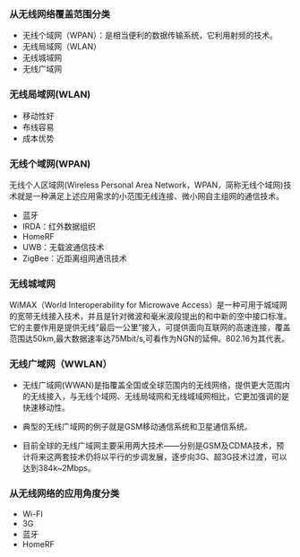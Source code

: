 ### 从无线网络覆盖范围分类

* 无线个域网（WPAN）：是相当便利的数据传输系统，它利用射频的技术。
* 无线局域网（WLAN）
* 无线城域网
* 无线广域网

### 无线局域网(WLAN)

* 移动性好
* 布线容易
* 成本优势

### 无线个域网(WPAN)

无线个人区域网(Wireless Personal Area Network，WPAN，简称无线个域网)技术就是一种满足上述应用需求的小范围无线连接、微小网自主组网的通信技术。 

* 蓝牙
* IRDA：红外数据组织
* HomeRF
* UWB：无载波通信技术
* ZigBee：近距离组网通讯技术

### 无线城域网

WiMAX（World Interoperability for Microwave Access）是一种可用于城域网的宽带无线接入技术，并且是针对微波和毫米波段提出的和中新的空中接口标准。它的主要作用是提供无线“最后一公里”接入，可提供面向互联网的高速连接，覆盖范围达50km,最大数据速率达75Mbit/s,可看作为NGN的延伸。802.16为其代表。

### 无线广域网（WWLAN）

* 无线广域网(WWAN)是指覆盖全国或全球范围内的无线网络，提供更大范围内的无线接入，与无线个域网、无线局域网和无线城域网相比，它更加强调的是快速移动性。


* 典型的无线广域网的例子就是GSM移动通信系统和卫星通信系统。


* 目前全球的无线广域网主要采用两大技术――分别是GSM及CDMA技术，预计将来这两套技术仍将以平行的步调发展，逐步向3G、超3G技术过渡，可以达到384k~2Mbps。 

### 从无线网络的应用角度分类

* Wi-FI
* 3G
* 蓝牙
* HomeRF 





